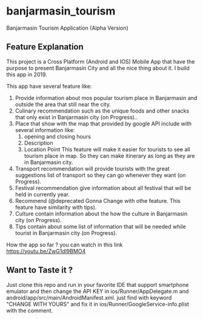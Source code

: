 # banjarmasin_tourism

Banjarmasin Tourism Application (Alpha Version)

## Feature Explanation

This project is a Cross Platform (Android and IOS) Mobile App
that have the purpose to present Banjarmasin City and all the nice thing about it.
I build this app in 2019.

This app have several feature like:
1. Provide information about mos popular tourism place in Banjarmasin 
   and outside the area that still near the city.
2. Culinary recommendation such as the unique foods and other snacks that only exist in Banjarmasin city (on Progress)..
3. Place that show with the map that provided by google API 
   include with several information like:
   1. opening and closing hours 
   2. Description
   3. Location Point
   This feature will make it easier for tourists to see all tourism place
   in map. So they can make itinerary as long as they are in Banjarmasin city.
4. Transport recommendation will provide tourists with the great suggestions list of transport 
   so they can go whenever they want (on Progress).
5. Festival recommendation give information about all festival that will be held in currently year.
6. Recommend (@deprecated Gonna Change with othe feature. This feature have similarity with tips).
7. Culture contain information about the how the culture in Banjarmasin city (on Progress).
8. Tips contain about some list of information that will be needed while tourist in Banjarmasin city (on Progress).

How the app so far ? you can watch in this link https://youtu.be/ZwG1dl9BMO4



## Want to Taste it ?
Just clone this repo and run in your favorite IDE that support smartphone emulator and then change the API KEY in ios/Runner/AppDelegate.m and android/app/src/main/AndroidManifest.xml. just find with keyword "CHANGE WITH YOURS"
and fix it in ios/Runner/GoogleService-info.plist with the comment.



